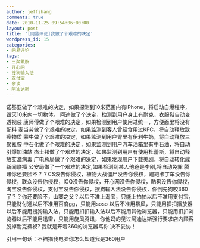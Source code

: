 ```yaml
---
author: jeffzhang
comments: true
date: 2010-11-25 09:54:06+00:00
layout: post
title: '[网易评论]我做了个艰难的决定'
wordpress_id: 15
categories:
- 网易评论
tags:
- 三聚氰胺
- 开心网
- 搜狗输入法
- 支付宝
- 杂谈
- 阿迪达斯
---
```


诺基亚做了个艰难的决定，如果探测到10米范围内有iPhone，将启动自爆程序，毁灭10米内一切物体。
 阿迪做了个决定，检测到用户身上有耐克，衣服鞋自动变透视装
 康师傅做了个艰难的决定，如果检测到用户使用过统一，方便面里将没有配料
 麦当劳做了个艰难的决定，如果监测到客人曾经食用过KFC，将自动释放致癌物质
 蒙牛做了个艰难的决定，如果监测到用户胃里有伊利牛奶，将自动释放三聚氰胺
 中石化做了个艰难的决定，如果监测到用户汽车油箱里有中石油，将自动引爆加油站
 杰士邦做了个艰难的决定，如果监测到用户有使用杜蕾斯，将自动释放艾滋病毒
 广电总局做了个艰难的决定，如果发现用户下载美剧，将自动转化成新闻联播
 公安局做了一个艰难的决定,如果检测到某人他爸是李刚,将自动免罪
 腾讯你还要脸不？？CS没告你侵权，植物大战僵尸没告你侵权，跑跑卡丁车没告你侵权，联众没告你侵权，ICQ没告你侵权，开心网没告你侵权，酷狗没告你侵权，淘宝没告你侵权，支付宝没告你侵权，搜狗输入法没告你侵权，你倒先狗咬360了？？你还要脸不，山寨之父？以后不准上淘宝，只能上拍拍以后不准用支付宝，只能财付通以后不准用百度gg，只能用soso 以后不准用暴风，只能用扣扣播放器以后不能用搜狗输入法，只能用扣扣输入法以后不能用其他浏览器，只能用扣扣浏览器以后不能用迅雷，只能用旋风腾讯，你他妈的见过阿迪达斯强行要求店内顾客脱掉耐克裤衩? 我就是开着360的浏览器骂你 决不妥协！

引用一句话：不扫描我电脑你怎么知道我是360用户
